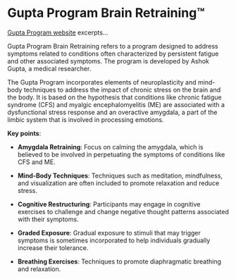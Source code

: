 [//]: # (source: ?)
[//]: # (tags: limbic-system treatments brands)

# Gupta Program Brain Retraining™

[Gupta Program website](https://guptaprogram.com) excerpts…

Gupta Program Brain Retraining refers to a program designed to address symptoms related to conditions often characterized by persistent fatigue and other associated symptoms. The program is developed by Ashok Gupta, a medical researcher.

The Gupta Program incorporates elements of neuroplasticity and mind-body techniques to address the impact of chronic stress on the brain and the body. It is based on the hypothesis that conditions like chronic fatigue syndrome (CFS) and myalgic encephalomyelitis (ME) are associated with a dysfunctional stress response and an overactive amygdala, a part of the limbic system that is involved in processing emotions.

**Key points**:

* **Amygdala Retraining**: Focus on calming the amygdala, which is believed to be involved in perpetuating the symptoms of conditions like CFS and ME.

* **Mind-Body Techniques**: Techniques such as meditation, mindfulness, and visualization are often included to promote relaxation and reduce stress.

* **Cognitive Restructuring**: Participants may engage in cognitive exercises to challenge and change negative thought patterns associated with their symptoms.

* **Graded Exposure**: Gradual exposure to stimuli that may trigger symptoms is sometimes incorporated to help individuals gradually increase their tolerance.

* **Breathing Exercises**: Techniques to promote diaphragmatic breathing and relaxation.
